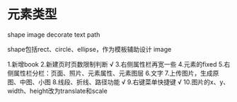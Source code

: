 # 元素类型
shape image decorate text path

shape包括rect、circle、ellipse，作为模板辅助设计
image


1.新增book
2.新建页时页数限制判断
√	3.右侧属性栏再宽一些
4.元素的fixed
5.右侧属性栏分栏：页面、照片、元素属性、元素图层
6.文字
7.上传图片，生成原图、中图、小图
8.线段、折线、路径功能
√	9.右键菜单快捷键
√	10.图片的x、y、width、height改为translate和scale